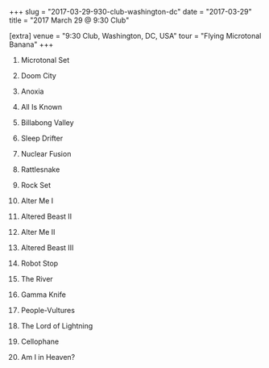 +++
slug = "2017-03-29-930-club-washington-dc"
date = "2017-03-29"
title = "2017 March 29 @ 9:30 Club"

[extra]
venue = "9:30 Club, Washington, DC, USA"
tour = "Flying Microtonal Banana"
+++


 1. Microtonal Set
 2. Doom City

 3. Anoxia

 4. All Is Known

 5. Billabong Valley

 6. Sleep Drifter

 7. Nuclear Fusion

 8. Rattlesnake

 9. Rock Set
10. Alter Me I

11. Altered Beast II

12. Alter Me II

13. Altered Beast III

14. Robot Stop

15. The River

16. Gamma Knife

17. People-Vultures

18. The Lord of Lightning

19. Cellophane

20. Am I in Heaven?


